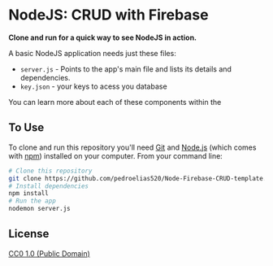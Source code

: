 # NodeJS: CRUD with Firebase 

**Clone and run for a quick way to see NodeJS in action.**

A basic NodeJS application needs just these files:

- `server.js` - Points to the app's main file and lists its details and dependencies.
- `key.json` - your keys to acess you database

You can learn more about each of these components within the 

## To Use

To clone and run this repository you'll need [Git](https://git-scm.com) and [Node.js](https://nodejs.org/en/download/) (which comes with [npm](http://npmjs.com)) installed on your computer. From your command line:

```bash
# Clone this repository
git clone https://github.com/pedroelias520/Node-Firebase-CRUD-template.git
# Install dependencies
npm install
# Run the app
nodemon server.js
```

## License

[CC0 1.0 (Public Domain)](LICENSE.md)
